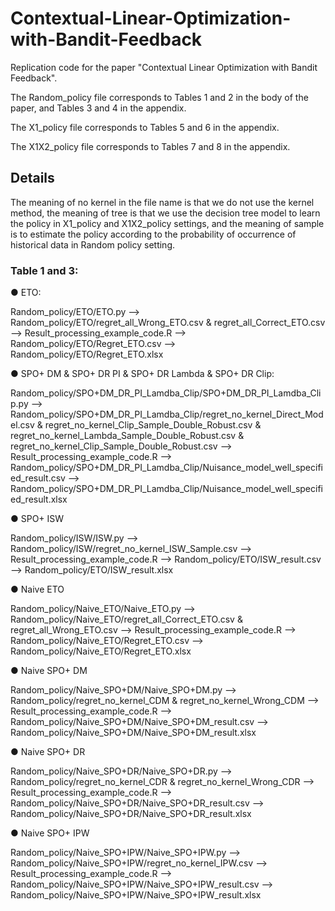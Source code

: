 # Contextual-Linear-Optimization-with-Bandit-Feedback
Replication code for the paper "Contextual Linear Optimization with Bandit Feedback".

The Random_policy file corresponds to Tables 1 and 2 in the body of the paper, and Tables 3 and 4 in the appendix.

The X1_policy file corresponds to Tables 5 and 6 in the appendix.

The X1X2_policy file corresponds to Tables 7 and 8 in the appendix.

## Details

The meaning of no kernel in the file name is that we do not use the kernel method, the meaning of tree is that we use the decision tree model to learn the policy in X1_policy and X1X2_policy settings, and the meaning of sample is to estimate the policy according to the probability of occurrence of historical data in Random policy setting.

### Table 1 and 3:

● ETO: 

Random_policy/ETO/ETO.py --> Random_policy/ETO/regret_all_Wrong_ETO.csv & regret_all_Correct_ETO.csv --> Result_processing_example_code.R --> Random_policy/ETO/Regret_ETO.csv --> Random_policy/ETO/Regret_ETO.xlsx

● SPO+ DM & SPO+ DR PI & SPO+ DR Lambda & SPO+ DR Clip: 

Random_policy/SPO+DM_DR_PI_Lamdba_Clip/SPO+DM_DR_PI_Lamdba_Clip.py --> Random_policy/SPO+DM_DR_PI_Lamdba_Clip/regret_no_kernel_Direct_Model.csv &  regret_no_kernel_Clip_Sample_Double_Robust.csv & 
regret_no_kernel_Lambda_Sample_Double_Robust.csv & regret_no_kernel_Clip_Sample_Double_Robust.csv --> Result_processing_example_code.R --> Random_policy/SPO+DM_DR_PI_Lamdba_Clip/Nuisance_model_well_specified_result.csv --> Random_policy/SPO+DM_DR_PI_Lamdba_Clip/Nuisance_model_well_specified_result.xlsx

● SPO+ ISW

Random_policy/ISW/ISW.py --> Random_policy/ISW/regret_no_kernel_ISW_Sample.csv --> Result_processing_example_code.R --> Random_policy/ETO/ISW_result.csv --> Random_policy/ETO/ISW_result.xlsx

● Naive ETO

Random_policy/Naive_ETO/Naive_ETO.py --> Random_policy/Naive_ETO/regret_all_Correct_ETO.csv & regret_all_Wrong_ETO.csv --> Result_processing_example_code.R --> Random_policy/Naive_ETO/Regret_ETO.csv --> Random_policy/Naive_ETO/Regret_ETO.xlsx

● Naive SPO+ DM

Random_policy/Naive_SPO+DM/Naive_SPO+DM.py --> Random_policy/regret_no_kernel_CDM & regret_no_kernel_Wrong_CDM --> Result_processing_example_code.R --> Random_policy/Naive_SPO+DM/Naive_SPO+DM_result.csv --> Random_policy/Naive_SPO+DM/Naive_SPO+DM_result.xlsx

● Naive SPO+ DR

Random_policy/Naive_SPO+DR/Naive_SPO+DR.py --> Random_policy/regret_no_kernel_CDR & regret_no_kernel_Wrong_CDR --> Result_processing_example_code.R --> Random_policy/Naive_SPO+DR/Naive_SPO+DR_result.csv --> Random_policy/Naive_SPO+DR/Naive_SPO+DR_result.xlsx

● Naive SPO+ IPW

Random_policy/Naive_SPO+IPW/Naive_SPO+IPW.py --> Random_policy/Naive_SPO+IPW/regret_no_kernel_IPW.csv --> Result_processing_example_code.R --> Random_policy/Naive_SPO+IPW/Naive_SPO+IPW_result.csv --> Random_policy/Naive_SPO+IPW/Naive_SPO+IPW_result.xlsx
